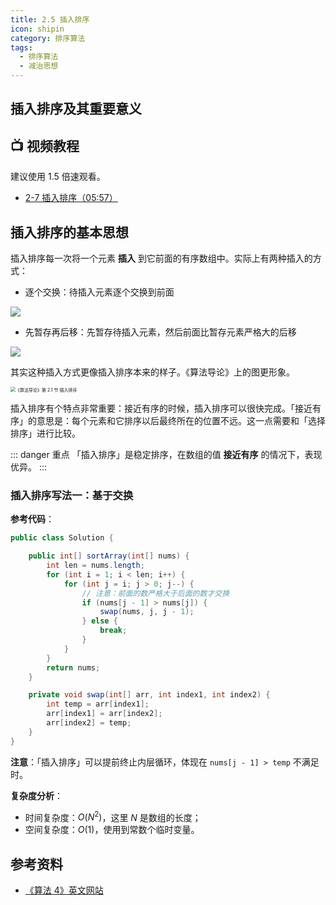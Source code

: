 ```yaml
---
title: 2.5 插入排序
icon: shipin
category: 排序算法
tags:
  - 排序算法  
  - 减治思想
---
```


## 插入排序及其重要意义 <Badge text="视频" type="warning"/>

## :tv: **视频教程**

建议使用 1.5 倍速观看。

* [2-7 插入排序（05:57）](https://www.bilibili.com/video/BV1y44y1q7MJ?p=7)


## 插入排序的基本思想

插入排序每一次将一个元素 **插入** 到它前面的有序数组中。实际上有两种插入的方式：

+ 逐个交换：待插入元素逐个交换到前面

![](https://tva1.sinaimg.cn/large/008i3skNgy1gwyurfs2f8g30g003n19k.gif)

+ 先暂存再后移：先暂存待插入元素，然后前面比暂存元素严格大的后移

![](https://tva1.sinaimg.cn/large/008i3skNgy1gwyurgwqeng30af04odkr.gif)

其实这种插入方式更像插入排序本来的样子。《算法导论》上的图更形象。

<img src="https://tva1.sinaimg.cn/large/008i3skNgy1gwyuyr6mtqj30hc0gg0tr.jpg" alt="《算法导论》第 2.1 节 插入排序" style="zoom:50%;" />

插入排序有个特点非常重要：接近有序的时候，插入排序可以很快完成。「接近有序」的意思是：每个元素和它排序以后最终所在的位置不远。这一点需要和「选择排序」进行比较。

::: danger 重点
「插入排序」是稳定排序，在数组的值 **接近有序** 的情况下，表现优异。
:::

### 插入排序写法一：基于交换

**参考代码**：

```java
public class Solution {

    public int[] sortArray(int[] nums) {
        int len = nums.length;
        for (int i = 1; i < len; i++) {
            for (int j = i; j > 0; j--) {
                // 注意：前面的数严格大于后面的数才交换
                if (nums[j - 1] > nums[j]) {
                    swap(nums, j, j - 1);
                } else {
                    break;
                }
            }
        }
        return nums;
    }

    private void swap(int[] arr, int index1, int index2) {
        int temp = arr[index1];
        arr[index1] = arr[index2];
        arr[index2] = temp;
    }
}
```

**注意**：「插入排序」可以提前终止内层循环，体现在 `nums[j - 1] > temp` 不满足时。


**复杂度分析**：

- 时间复杂度：$O(N^2)$，这里 $N$ 是数组的长度；
- 空间复杂度：$O(1)$，使用到常数个临时变量。

## 参考资料

+ [《算法 4》英文网站](https://algs4.cs.princeton.edu/21elementary/)


<Utterances />